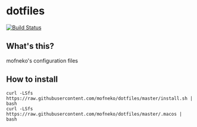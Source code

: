 # dotfiles

[![Build Status](https://travis-ci.org/mofneko/dotfiles.svg?branch=master)](https://travis-ci.org/mofneko/dotfiles)

## What's this?
mofneko's configuration files

## How to install

```
curl -LSfs https://raw.githubusercontent.com/mofneko/dotfiles/master/install.sh | bash
curl -LSfs https://raw.githubusercontent.com/mofneko/dotfiles/master/.macos | bash
```

